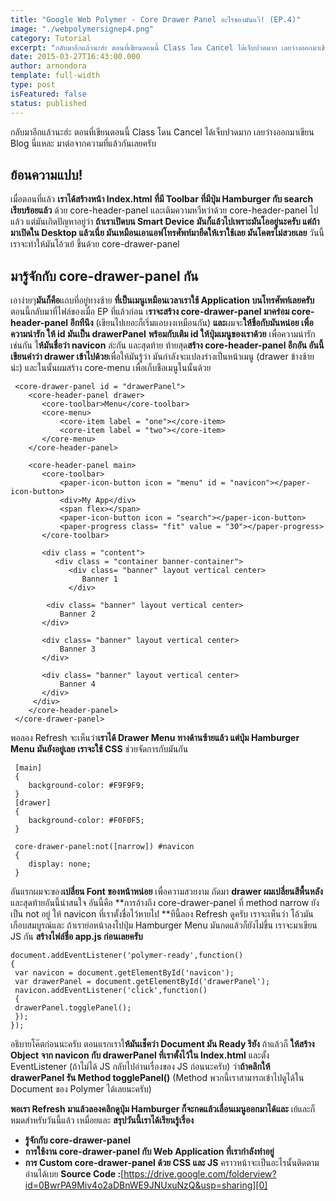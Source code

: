 ```yaml
---
title: "Google Web Polymer - Core Drawer Panel อะไรของมันแว๊! (EP.4)"
image: "./webpolymersignep4.png"
category: Tutorial
excerpt: "กลับมาอีกแล้วนะฮ่ะ ตอนที่เขียนตอนนี้ Class โดน Cancel ได้เจ็บปวดมาก เลยว่างออกมาเขียน Blog นี่แหละ มาต่อจากความที่แล้วกันเลยครับ"
date: 2015-03-27T16:43:00.000
author: arnondora
template: full-width
type: post
isFeatured: false
status: published
---
```


กลับมาอีกแล้วนะฮ่ะ ตอนที่เขียนตอนนี้ Class โดน Cancel ได้เจ็บปวดมาก เลยว่างออกมาเขียน Blog นี่แหละ มาต่อจากความที่แล้วกันเลยครับ

## ย้อนความแปบ!
เมื่อตอนที่แล้ว **เราได้สร้างหน้า Index.html ที่มี Toolbar ที่มีปุ่ม Hamburger กับ search เรียบร้อยแล้ว** ด้วย core-header-panel และเติมความหวืหว่าด้วย core-header-panel ไปแล้ว แต่มันเกิดปัญหาอยู่ว่า **ถ้าเราเปิดบน Smart Device มันก็แล้วไปเพราะมันโออยู่นะครับ แต่ถ้ามาเปิดใน Desktop แล้วเนี่ย มันเหมือนเอาแอฟโทรศัพท์มายืดให้เราใช้เลย มันโคตรไม่สวยเลย** วันนี้เราจะทำให้มันโอ้วเย้ ขึ้นด้วย core-drawer-panel

## มารู้จักกับ core-drawer-panel กัน
เอาง่ายๆ**มันก็คือ**แถบที่อยู่ทางซ้าย **ที่เป็นเมนูเหมือนเวลาเราใช้ Application บนโทรศัพท์เลยครับ** ตอนนี้กลับมาที่ไฟล์ของเมื่อ EP ที่แล้วก่อน เ**ราจะสร้าง core-drawer-panel มาคร่อม core-header-panel อีกทีนึง** (เขียนไปเยอะก็เริ่มแอบงงเหมือนกัน) **และ**ผมจะ**ให้ชื่อกับมันหน่อย เพื่อความน่ารัก ให้ id มันเป็น drawerPanel** **พร้อมกับเติม id ให้ปุ่มเมนูของเราด้วย** เพื่อความน่ารักเช่นกัน ใ**ห้มันชื่อว่า navicon** ล่ะกัน และสุดท้าย ท้ายสุด**สร้าง core-header-panel อีกอัน อันนี้เขียนคำว่า drawer เข้าไปด้วย**เพื่อให้มันรู้ว่า มันกำลังจะแปลงร่างเป็นหน้าเมนู (drawer ข้างซ้ายน่ะ) และในนั้นผมสร้าง core-menu เพื่อเก็บชือเมนูในนั้นด้วย

     <core-drawer-panel id = "drawerPanel">
        <core-header-panel drawer>
           <core-toolbar>Menu</core-toolbar>
           <core-menu>
               <core-item label = "one"></core-item>
               <core-item label = "two"></core-item>
           </core-menu>
        </core-header-panel>

        <core-header-panel main>
           <core-toolbar>
               <paper-icon-button icon = "menu" id = "navicon"></paper-icon-button>
               <div>My App</div>
               <span flex></span>
               <paper-icon-button icon = "search"></paper-icon-button>
               <paper-progress class= "fit" value = "30"></paper-progress>
           </core-toolbar>

           <div class = "content">
              <div class = "container banner-container">
                 <div class= "banner" layout vertical center>
                    Banner 1
                 </div>

            <div class= "banner" layout vertical center>
               Banner 2
           </div>

           <div class= "banner" layout vertical center>
               Banner 3
           </div>

           <div class= "banner" layout vertical center>
               Banner 4
           </div>
         </div>
        </core-header-panel>
     </core-drawer-panel>

พอลอง Refresh จะเห็นว่า**เราได้ Drawer Menu ทางด้านซ้ายแล้ว แต่ปุ่ม Hamburger Menu มันยังอยู่เลย** **เราจะใช้ CSS** ช่วยจัดการกับมันกัน

     [main]
     {
        background-color: #F9F9F9;
     }
     [drawer]
     {
        background-color: #F0F0F5;
     }

     core-drawer-panel:not([narrow]) #navicon
     {
        display: none;
     }

อันแรกผมจะของ**เปลี่ยน Font ของหน้าหน่อย** เพื่อความสวยงาม ถัดมา **drawer ผมเปลี่ยนสีพื้นหลัง** และสุดท้ายอันนี้น่าสนใจ อันนี้คือ **การอ้างถึง core-drawer-panel ที่ method narrow ยังเป็น not อยู่ ให้ navicon ที่เราตั้งชื่อไว้หายไป **ทีนี้ลอง Refresh ดูครับ
เราจะเห็นว่า โอ้วมันเกือบสมบูรณ์และ ถ้าเราย่อหน้าลงไปปุ่ม Hamburger Menu มันกดแล้วก็ยังไม่ขึ้น เราจะมาเขียน JS กัน **สร้างไฟล์ชื่อ app.js ก่อนเลยครับ**

    document.addEventListener('polymer-ready',function()
    {
     var navicon = document.getElementById('navicon');
     var drawerPanel = document.getElementById('drawerPanel');
     navicon.addEventListener('click',function()
     {
     drawerPanel.togglePanel();
     });
    });

อธิบายโค๊ตก่อนนะครับ ตอนแรกเราใ**ห้มันเช็คว่า Document มัน Ready รึยัง** ถ้าแล้วก็ **ให้สร้าง Object จาก navicon กับ drawerPanel ที่เราตั้งไว้ใน Index.html** และตั้ง EventListener (ถ้าไม่ได้ JS กลับไปอ่านเรื่องของ JS ก่อนนะครับ) ว่า**ถ้าคลิกให้ drawerPanel รัน Method togglePanel()** (Method พวกนี้เราสามารถเข้าไปดูได้ใน Document ของ Polymer ได้เลยนะครับ)

**พอเรา Refresh มาแล้วลองคลิกดูปุ่ม Hamburger ก็จะกดแล้วเลื่อนเมนูออกมาได้และ** เย้และก็หมดสำหรับวันนี้แล้ว เหมื่อยและ
**สรุปวันนี้เราได้เรียนรู้เรื่อง**

* **รู้จักกับ core-drawer-panel**
* **การใช้งาน core-drawer-panel กับ Web Application ที่เรากำลังทำอยู่**
* **การ Custom core-drawer-panel ด้วย CSS และ JS**
คราวหน้าจะเป็นอะไรนั้นติดตามอ่านได้เบย
**Source Code :**[https://drive.google.com/folderview?id=0BwrPA9Miv4o2aDBnWE9JNUxuNzQ&usp=sharing][0]

[0]: https://drive.google.com/folderview?id=0BwrPA9Miv4o2aDBnWE9JNUxuNzQ&usp=sharing
